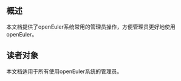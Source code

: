 ## 概述<a name="section4537382116410"></a>

本文档提供了openEuler系统常用的管理员操作，方便管理员更好地使用openEuler。

## 读者对象<a name="section4378592816410"></a>

本文档适用于所有使用openEuler系统的管理员。